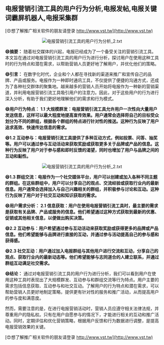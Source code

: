## **电报营销引流工具的用户行为分析,电报发帖,电报关键词霸屏机器人,电报采集群**

[😍想了解推广相关软件的朋友请登录 http://www.vst.tw](http://www.vst.tw)

 <center><img src="https://vst.tw/MP4/tuiguang/png/6.png" alt="电报营销引流工具的用户行为分析_2.txt"></center>

**😄摘要：**
随着社交媒体的兴起，电报已经成为了一个备受关注的营销引流工具。本文旨在通过对电报营销引流工具的用户行为进行分析，探讨用户在使用这种工具时的行为特点和潜在需求，以帮助营销人员更好地了解用户，并优化他们的策略。

**😄引言：**
在数字化时代，企业和个人都在寻找新的渠道来推广和宣传自己的品牌、产品或服务。电报作为一种即时通讯工具，不仅提供了便捷的沟通方式，还成为了各种社交群体的聚集地。越来越多的营销人员开始将电报作为一种新的营销渠道，并利用电报营销引流工具吸引用户的注意力。因此，对于这些用户的行为进行深入分析，有助于我们更好地理解他们的需求和行为模式。

**😄用户行为特点： 1.1 大规模群发：电报营销引流工具允许用户一次性向大量用户发送信息，这样可以最大程度地提高宣传效果。用户通常会选择将自己的目标受众划分为不同的群组，根据各个群组的特点进行针对性的推送。这种行为反映了用户追求高效、快速传达信息的需求。**

**😄1.2 互动参与：电报营销引流工具提供了多种互动方式，例如投票、问答、抽奖等。用户可以通过参与互动活动来获取奖励或获取更多关于品牌或产品的信息。这种行为反映了用户对于参与感和即时反馈的渴望，同时也增加了用户与品牌之间的互动和黏性。**

 <center><img src="https://vst.tw/MP4/tuiguang/png/8.png" alt="电报营销引流工具的用户行为分析_2.txt"></center>

**😄1.3 群组交流：电报作为一个社交媒体平台，用户可以创建或加入各种不同主题的群组。在这些群组中，用户可以分享自己的观点、交流经验或获取行业内的最新信息。用户通常会选择加入与自己兴趣相关的群组，并积极参与讨论和互动。这种行为反映了用户对于社交互动和知识获取的需求。**

**😄用户需求分析： 2.1 信息获取：用户在使用电报营销引流工具时，最主要的需求是获取有关品牌、产品或服务的信息。他们希望通过这种方式获取到最新的优惠、促销或其他相关信息，以便做出购买决策。**

**😄2.2 互动参与：用户希望通过参与互动活动来获取奖励或获得更多的品牌或产品信息。他们希望能够与品牌进行直接的互动，并通过参与活动提高自己的参与感和获得感。**

**😄2.3 社交互动：用户通过加入电报群组与其他用户进行交流和互动，分享自己的观点、获取行业内的最新动态等。他们希望能够与志同道合的人建立联系，并通过群组互动满足社交需求。**

**😄结论：**
通过对电报营销引流工具的用户行为进行分析，我们可以看到用户在使用这种工具时表现出了大规模群发、互动参与和群组交流等行为特点。用户主要的需求包括信息获取、互动参与和社交互动。了解用户的行为特点和潜在需求，可以帮助营销人员更好地制定策略，提供更有针对性的服务和推广活动，从而提高用户的参与度和满意度。

然而，需要注意的是，在进行电报营销活动时，营销人员应遵守相关法律法规，并尊重用户的隐私权。只有在用户自愿参与的情况下，才能进行相关的互动和推广活动。同时，定期评估和优化营销策略，根据用户反馈和行为数据进行调整，是提高电报营销效果的关键。

[😍想了解推广相关软件的朋友请登录 http://www.vst.tw](http://www.vst.tw)



